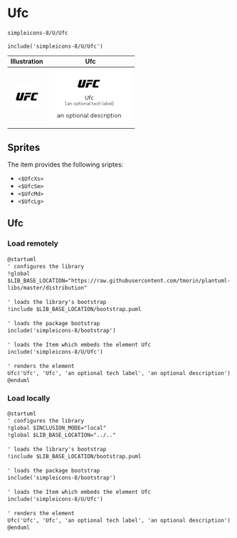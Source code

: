 # Ufc


```text
simpleicons-8/U/Ufc
```

```text
include('simpleicons-8/U/Ufc')
```



| Illustration | Ufc |
| :---: | :---: |
| ![illustration for Illustration](../../simpleicons-8/U/Ufc.png) | ![illustration for Ufc](../../simpleicons-8/U/Ufc.Local.png) |



## Sprites
The item provides the following sriptes:

- `<$UfcXs>`
- `<$UfcSm>`
- `<$UfcMd>`
- `<$UfcLg>`





## Ufc

### Load remotely
```plantuml
@startuml
' configures the library
!global $LIB_BASE_LOCATION="https://raw.githubusercontent.com/tmorin/plantuml-libs/master/distribution"

' loads the library's bootstrap
!include $LIB_BASE_LOCATION/bootstrap.puml

' loads the package bootstrap
include('simpleicons-8/bootstrap')

' loads the Item which embeds the element Ufc
include('simpleicons-8/U/Ufc')

' renders the element
Ufc('Ufc', 'Ufc', 'an optional tech label', 'an optional description')
@enduml
```

### Load locally
```plantuml
@startuml
' configures the library
!global $INCLUSION_MODE="local"
!global $LIB_BASE_LOCATION="../.."

' loads the library's bootstrap
!include $LIB_BASE_LOCATION/bootstrap.puml

' loads the package bootstrap
include('simpleicons-8/bootstrap')

' loads the Item which embeds the element Ufc
include('simpleicons-8/U/Ufc')

' renders the element
Ufc('Ufc', 'Ufc', 'an optional tech label', 'an optional description')
@enduml
```

